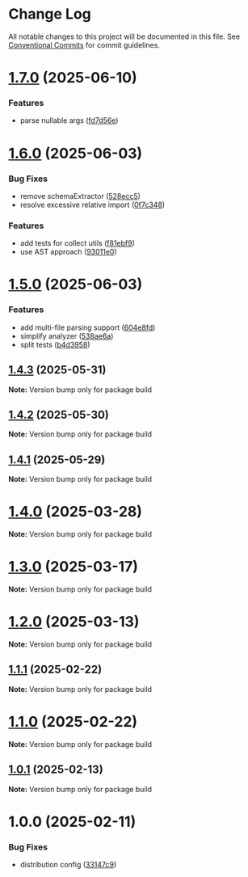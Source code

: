 # Change Log

All notable changes to this project will be documented in this file.
See [Conventional Commits](https://conventionalcommits.org) for commit guidelines.

# [1.7.0](https://github.com/cosmology-tech/build/compare/v1.6.0...v1.7.0) (2025-06-10)


### Features

* parse nullable args ([fd7d56e](https://github.com/cosmology-tech/build/commit/fd7d56e09d9759a625b1e71b14039e0116bc0527))





# [1.6.0](https://github.com/cosmology-tech/build/compare/v1.5.0...v1.6.0) (2025-06-03)


### Bug Fixes

* remove schemaExtractor ([528ecc5](https://github.com/cosmology-tech/build/commit/528ecc58812e0d507061bf358b9b2996ec8ca102))
* resolve excessive relative import ([0f7c348](https://github.com/cosmology-tech/build/commit/0f7c348b5627a243a3720e64097b6a05e0572510))


### Features

* add tests for collect utils ([f81ebf9](https://github.com/cosmology-tech/build/commit/f81ebf9493c59bcd1240ff92eb873e6629bf37dc))
* use AST approach ([93011e0](https://github.com/cosmology-tech/build/commit/93011e0088e74e8be697126c63d59a04fb49c250))





# [1.5.0](https://github.com/cosmology-tech/build/compare/v1.4.3...v1.5.0) (2025-06-03)


### Features

* add multi-file parsing support ([604e8fd](https://github.com/cosmology-tech/build/commit/604e8fd649b775d03af141387409644b3edb602e))
* simplify analyzer ([538ae6a](https://github.com/cosmology-tech/build/commit/538ae6a96d126f3e4e181141bb6a5752f3f3de0f))
* split tests ([b4d3958](https://github.com/cosmology-tech/build/commit/b4d39589060ed61faa2e48746884286137ec345a))





## [1.4.3](https://github.com/cosmology-tech/build/compare/v1.4.2...v1.4.3) (2025-05-31)

**Note:** Version bump only for package build





## [1.4.2](https://github.com/cosmology-tech/build/compare/v1.4.1...v1.4.2) (2025-05-30)

**Note:** Version bump only for package build





## [1.4.1](https://github.com/cosmology-tech/build/compare/v1.4.0...v1.4.1) (2025-05-29)

**Note:** Version bump only for package build





# [1.4.0](https://github.com/cosmology-tech/build/compare/v1.3.0...v1.4.0) (2025-03-28)

**Note:** Version bump only for package build

# [1.3.0](https://github.com/cosmology-tech/build/compare/v1.2.0...v1.3.0) (2025-03-17)

**Note:** Version bump only for package build

# [1.2.0](https://github.com/cosmology-tech/build/compare/v1.1.1...v1.2.0) (2025-03-13)

**Note:** Version bump only for package build

## [1.1.1](https://github.com/cosmology-tech/build/compare/v1.1.0...v1.1.1) (2025-02-22)

**Note:** Version bump only for package build

# [1.1.0](https://github.com/cosmology-tech/build/compare/v1.0.1...v1.1.0) (2025-02-22)

**Note:** Version bump only for package build

## [1.0.1](https://github.com/cosmology-tech/build/compare/v1.0.0...v1.0.1) (2025-02-13)

**Note:** Version bump only for package build

# 1.0.0 (2025-02-11)

### Bug Fixes

- distribution config ([33147c9](https://github.com/cosmology-tech/build/commit/33147c9bfe8d47c63ece41a03903e287f64d5a59))
